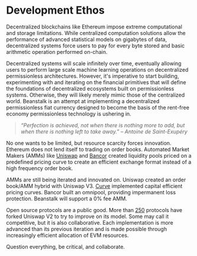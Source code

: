 # Development Ethos

Decentralized blockchains like Ethereum impose extreme computational and storage limitations. While centralized computation solutions allow the performance of advanced statistical models on gigabytes of data, decentralized systems force users to pay for every byte stored and basic arithmetic operation performed on-chain.

Decentralized systems will scale infinitely over time, eventually allowing users to perform large scale machine learning operations on decentralized permissionless architectures. However, it's imperative to start building, experimenting with and iterating on the financial primitives that will define the foundations of decentralized ecosystems built on permissionless systems. Otherwise, they will likely merely mimic those of the centralized world. Beanstalk is an attempt at implementing a decentralized permissionless fiat currency designed to become the basis of the rent-free economy permissionless technology is ushering in.&#x20;

> _“Perfection is achieved, not when there is nothing more to add, but when there is nothing left to take away.” – Antoine de Saint-Exupéry_

No one wants to be limited, but resource scarcity forces innovation. Ethereum does not lend itself to trading on order books. Automated Market Makers (AMMs) like [Uniswap](https://uniswap.org/) and [Bancor](https://home.bancor.network/) created liquidity pools priced on a predefined pricing curve to create an efficient exchange format instead of a high frequency order book.&#x20;

AMMs are still being iterated and innovated on. Uniswap created an order book/AMM hybrid with Uniswap V3. [Curve](https://curve.fi/) implemented capital efficient pricing curves. Bancor built an omnipool, providing impermanent loss protection. Beanstalk will support a 0% fee AMM.

Open source protocols are a public good. More than [250](https://defillama.com/forks) protocols have forked Uniswap V2 to try to improve on its model. Some may call it competitive, but it is also collaborative. Each implementation is more advanced than its previous iteration and is made possible through increasingly efficient allocation of EVM resources.

Question everything, be critical, and collaborate.
